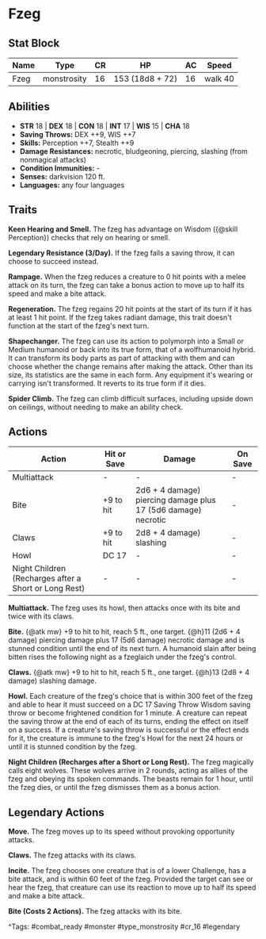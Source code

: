 # Fzeg

## Stat Block

| Name | Type | CR | HP | AC | Speed |
|------|------|----|----|----|-------|
| Fzeg | monstrosity | 16 | 153 (18d8 + 72) | 16 | walk 40 |

## Abilities

- **STR** 18 | **DEX** 18 | **CON** 18 | **INT** 17 | **WIS** 15 | **CHA** 18
- **Saving Throws:** DEX ++9, WIS ++7  
- **Skills:** Perception ++7, Stealth ++9  
- **Damage Resistances:** necrotic, bludgeoning, piercing, slashing (from nonmagical attacks)  
- **Condition Immunities:** -  
- **Senses:** darkvision 120 ft.  
- **Languages:** any four languages

## Traits

**Keen Hearing and Smell.** The fzeg has advantage on Wisdom ({@skill Perception}) checks that rely on hearing or smell.

**Legendary Resistance (3/Day).** If the fzeg fails a saving throw, it can choose to succeed instead.

**Rampage.** When the fzeg reduces a creature to 0 hit points with a melee attack on its turn, the fzeg can take a bonus action to move up to half its speed and make a bite attack.

**Regeneration.** The fzeg regains 20 hit points at the start of its turn if it has at least 1 hit point. If the fzeg takes radiant damage, this trait doesn't function at the start of the fzeg's next turn.

**Shapechanger.** The fzeg can use its action to polymorph into a Small or Medium humanoid or back into its true form, that of a wolfhumanoid hybrid. It can transform its body parts as part of attacking with them and can choose whether the change remains after making the attack. Other than its size, its statistics are the same in each form. Any equipment it's wearing or carrying isn't transformed. It reverts to its true form if it dies.

**Spider Climb.** The fzeg can climb difficult surfaces, including upside down on ceilings, without needing to make an ability check.


## Actions

| Action | Hit or Save | Damage | On Save |
|--------|--------------|--------|----------|
| Multiattack | - | - | - |
| Bite | +9 to hit | 2d6 + 4 damage) piercing damage plus 17 (5d6 damage) necrotic | - |
| Claws | +9 to hit | 2d8 + 4 damage) slashing | - |
| Howl | DC 17 | - | - |
| Night Children (Recharges after a Short or Long Rest) | - | - | - |

**Multiattack.** The fzeg uses its howl, then attacks once with its bite and twice with its claws.

**Bite.** {@atk mw} +9 to hit to hit, reach 5 ft., one target. {@h}11 (2d6 + 4 damage) piercing damage plus 17 (5d6 damage) necrotic damage and is stunned condition until the end of its next turn. A humanoid slain after being bitten rises the following night as a fzeglaich under the fzeg's control.

**Claws.** {@atk mw} +9 to hit to hit, reach 5 ft., one target. {@h}13 (2d8 + 4 damage) slashing damage.

**Howl.** Each creature of the fzeg's choice that is within 300 feet of the fzeg and able to hear it must succeed on a DC 17 Saving Throw Wisdom saving throw or become frightened condition for 1 minute. A creature can repeat the saving throw at the end of each of its turns, ending the effect on itself on a success. If a creature's saving throw is successful or the effect ends for it, the creature is immune to the fzeg's Howl for the next 24 hours or until it is stunned condition by the fzeg.

**Night Children (Recharges after a Short or Long Rest).** The fzeg magically calls eight wolves. These wolves arrive in 2 rounds, acting as allies of the fzeg and obeying its spoken commands. The beasts remain for 1 hour, until the fzeg dies, or until the fzeg dismisses them as a bonus action.

## Legendary Actions

**Move.** The fzeg moves up to its speed without provoking opportunity attacks.

**Claws.** The fzeg attacks with its claws.

**Incite.** The fzeg chooses one creature that is of a lower Challenge, has a bite attack, and is within 60 feet of the fzeg. Provided the target can see or hear the fzeg, that creature can use its reaction to move up to half its speed and make a bite attack.

**Bite (Costs 2 Actions).** The fzeg attacks with its bite.



^Tags: #combat_ready #monster #type_monstrosity #cr_16 #legendary
